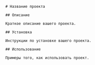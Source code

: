      # Название проекта

     ## Описание

     Краткое описание вашего проекта.

     ## Установка

     Инструкции по установке вашего проекта.

     ## Использование

     Примеры того, как использовать проект.
     

